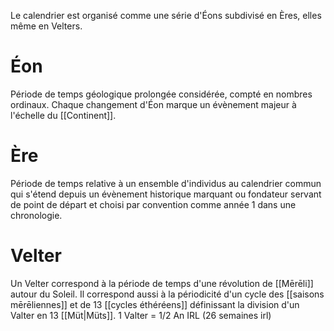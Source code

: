 Le calendrier est organisé comme une série d'Éons subdivisé en Ères, elles même en Velters.

# Éon 
Période de temps géologique prolongée considérée, compté en nombres ordinaux. Chaque changement d'Éon marque un évènement majeur à l'échelle du [[Continent]].

# Ère
Période de temps relative à un ensemble d'individus au calendrier commun qui s'étend depuis un évènement historique marquant ou fondateur servant de point de départ et choisi par convention comme année 1 dans une chronologie.

# Velter
Un Velter correspond à la période de temps d'une révolution de [[Mērēli]] autour du Soleil. Il correspond aussi à la périodicité d'un cycle des [[saisons mērēliennes]] et de 13 [[cycles éthéréens]] définissant la division d'un Valter en 13 [[Müt|Müts]]. 1 Valter = 1/2 An IRL (26 semaines irl)



